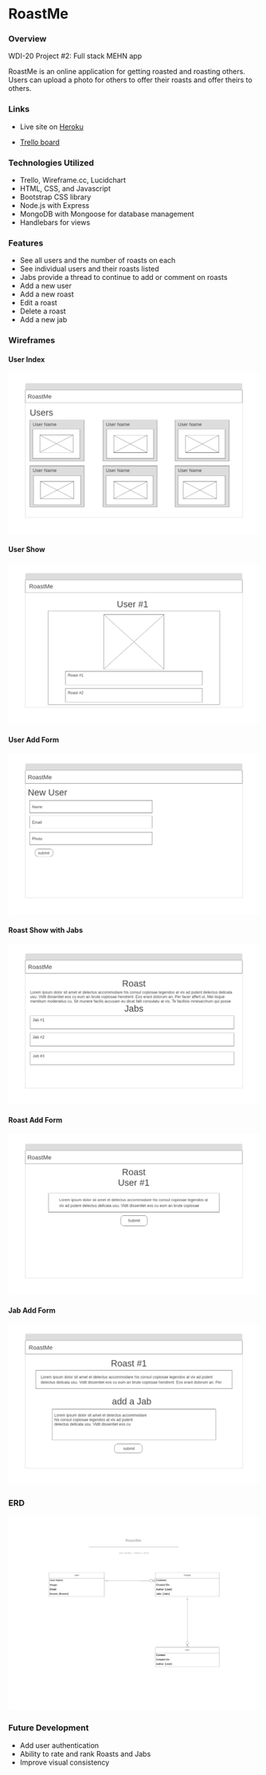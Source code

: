 # RoastMe

### Overview
WDI-20 Project #2: Full stack MEHN app

RoastMe is an online application for getting roasted and roasting others. Users can upload a photo for others to offer their roasts and offer theirs to others. 

### Links

- Live site on [Heroku](https://evening-ravine-54483.herokuapp.com)

- [Trello board](https://trello.com/b/VHN43nrQ/project-2-roast-app) 

### Technologies Utilized
- Trello, Wireframe.cc, Lucidchart
- HTML, CSS, and Javascript
- Bootstrap CSS library
- Node.js with Express 
- MongoDB with Mongoose for database management
- Handlebars for views

### Features

- See all users and the number of roasts on each
- See individual users and their roasts listed
- Jabs provide a thread to continue to add or comment on roasts
- Add a new user
- Add a new roast
- Edit a roast
- Delete a roast 
- Add a new jab

### Wireframes
#### User Index

<img src="https://github.com/GopherEverett/RoastMe/blob/master/public/images/1-Homepage.png">

#### User Show 

<img src="https://github.com/GopherEverett/RoastMe/blob/master/public/images/2-User.png">

#### User Add Form

<img src="https://github.com/GopherEverett/RoastMe/blob/master/public/images/4-User-add.png">

#### Roast Show with Jabs

<img src="https://github.com/GopherEverett/RoastMe/blob/master/public/images/3-Jab.png">

#### Roast Add Form

<img src="https://github.com/GopherEverett/RoastMe/blob/master/public/images/5-Roast-add.png">

#### Jab Add Form

<img src="https://github.com/GopherEverett/RoastMe/blob/master/public/images/6-Jab-add.png">

### ERD

<img src="https://github.com/GopherEverett/RoastMe/blob/master/public/images/RoastMe%20ERD.png">

### Future Development

- Add user authentication
- Ability to rate and rank Roasts and Jabs
- Improve visual consistency


